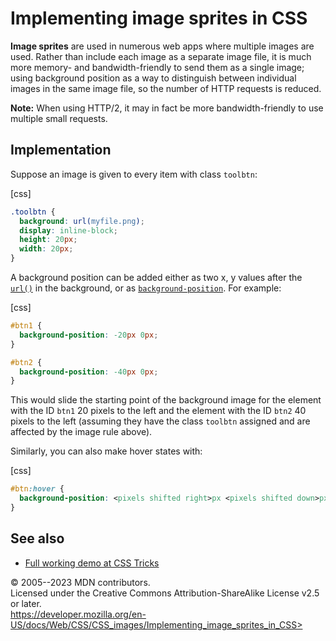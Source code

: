 Implementing image sprites in CSS
=================================

**Image sprites** are used in numerous web apps where multiple images
are used. Rather than include each image as a separate image file, it is
much more memory- and bandwidth-friendly to send them as a single image;
using background position as a way to distinguish between individual
images in the same image file, so the number of HTTP requests is
reduced.

**Note:** When using HTTP/2, it may in fact be more bandwidth-friendly
to use multiple small requests.

Implementation
--------------

Suppose an image is given to every item with class `toolbtn`:

[css]

```css
.toolbtn {
  background: url(myfile.png);
  display: inline-block;
  height: 20px;
  width: 20px;
}
```

A background position can be added either as two x, y values after the
[`url()`](url.md) in the background, or as
[`background-position`](background-position.md). For example:

[css]

```css
#btn1 {
  background-position: -20px 0px;
}

#btn2 {
  background-position: -40px 0px;
}
```

This would slide the starting point of the background image for the
element with the ID `btn1` 20 pixels to the left and the element with
the ID `btn2` 40 pixels to the left (assuming they have the class
`toolbtn` assigned and are affected by the image rule above).

Similarly, you can also make hover states with:

[css]

```css
#btn:hover {
  background-position: <pixels shifted right>px <pixels shifted down>px;
}
```

See also
--------

- [Full working demo at CSS
    Tricks](https://css-tricks.com/snippets/css/perfect-css-sprite-sliding-doors-button/)

© 2005--2023 MDN contributors.\
Licensed under the Creative Commons Attribution-ShareAlike License v2.5
or later.\
https://developer.mozilla.org/en-US/docs/Web/CSS/CSS_images/Implementing_image_sprites_in_CSS>
